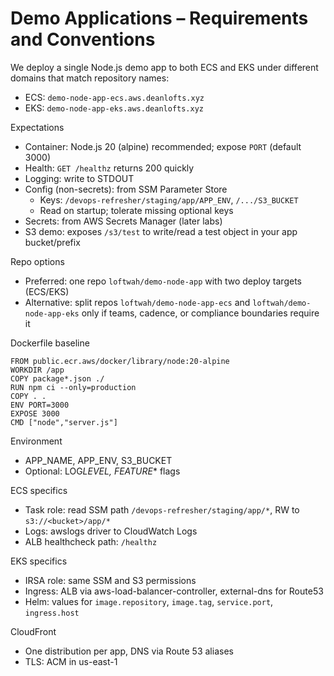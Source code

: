 # Demo Applications – Requirements and Conventions

We deploy a single Node.js demo app to both ECS and EKS under different domains that match repository names:

- ECS: `demo-node-app-ecs.aws.deanlofts.xyz`
- EKS: `demo-node-app-eks.aws.deanlofts.xyz`

Expectations

- Container: Node.js 20 (alpine) recommended; expose `PORT` (default 3000)
- Health: `GET /healthz` returns 200 quickly
- Logging: write to STDOUT
- Config (non-secrets): from SSM Parameter Store
  - Keys: `/devops-refresher/staging/app/APP_ENV`, `/.../S3_BUCKET`
  - Read on startup; tolerate missing optional keys
- Secrets: from AWS Secrets Manager (later labs)
- S3 demo: exposes `/s3/test` to write/read a test object in your app bucket/prefix

Repo options

- Preferred: one repo `loftwah/demo-node-app` with two deploy targets (ECS/EKS)
- Alternative: split repos `loftwah/demo-node-app-ecs` and `loftwah/demo-node-app-eks` only if teams, cadence, or compliance boundaries require it

Dockerfile baseline

```
FROM public.ecr.aws/docker/library/node:20-alpine
WORKDIR /app
COPY package*.json ./
RUN npm ci --only=production
COPY . .
ENV PORT=3000
EXPOSE 3000
CMD ["node","server.js"]
```

Environment

- APP_NAME, APP_ENV, S3_BUCKET
- Optional: LOG*LEVEL, FEATURE*\* flags

ECS specifics

- Task role: read SSM path `/devops-refresher/staging/app/*`, RW to `s3://<bucket>/app/*`
- Logs: awslogs driver to CloudWatch Logs
- ALB healthcheck path: `/healthz`

EKS specifics

- IRSA role: same SSM and S3 permissions
- Ingress: ALB via aws-load-balancer-controller, external-dns for Route53
- Helm: values for `image.repository`, `image.tag`, `service.port`, `ingress.host`

CloudFront

- One distribution per app, DNS via Route 53 aliases
- TLS: ACM in us-east-1
